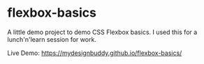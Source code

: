 # flexbox-basics
A little demo project to demo CSS Flexbox basics. I used this for a lunch'n'learn session for work.

Live Demo: https://mydesignbuddy.github.io/flexbox-basics/
